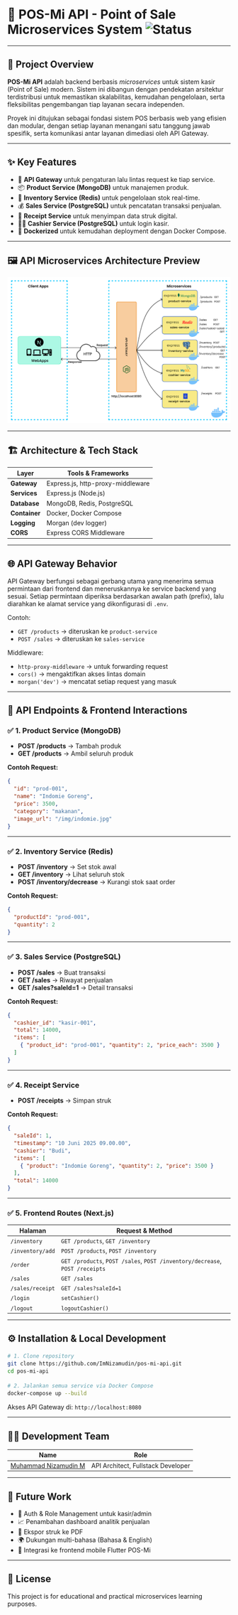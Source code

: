 # 🛒 POS-Mi API - Point of Sale Microservices System ![Status](https://img.shields.io/badge/status-completed-brightgreen)

---

## 🧠 Project Overview

**POS-Mi API** adalah backend berbasis *microservices* untuk sistem kasir (Point of Sale) modern. Sistem ini dibangun dengan pendekatan arsitektur terdistribusi untuk memastikan skalabilitas, kemudahan pengelolaan, serta fleksibilitas pengembangan tiap layanan secara independen.

Proyek ini ditujukan sebagai fondasi sistem POS berbasis web yang efisien dan modular, dengan setiap layanan menangani satu tanggung jawab spesifik, serta komunikasi antar layanan dimediasi oleh API Gateway.

---

## ✨ Key Features

- 🚪 **API Gateway** untuk pengaturan lalu lintas request ke tiap service.
- 📦 **Product Service (MongoDB)** untuk manajemen produk.
- 🧮 **Inventory Service (Redis)** untuk pengelolaan stok real-time.
- 💰 **Sales Service (PostgreSQL)** untuk pencatatan transaksi penjualan.
- 🧾 **Receipt Service** untuk menyimpan data struk digital.
- 🧑‍💼 **Cashier Service (PostgreSQL)** untuk login kasir.
- 🐳 **Dockerized** untuk kemudahan deployment dengan Docker Compose.

---

## 🖼️ API Microservices Architecture Preview

![Microservices Architecture](./pos-api-microservice.png)

---

## 🏗️ Architecture & Tech Stack

| Layer        | Tools & Frameworks                           |
|--------------|----------------------------------------------|
| **Gateway**     | Express.js, http-proxy-middleware             |
| **Services**    | Express.js (Node.js)                         |
| **Database**    | MongoDB, Redis, PostgreSQL                   |
| **Container**   | Docker, Docker Compose                      |
| **Logging**     | Morgan (dev logger)                          |
| **CORS**        | Express CORS Middleware                      |

---

## 🌐 API Gateway Behavior

API Gateway berfungsi sebagai gerbang utama yang menerima semua permintaan dari frontend dan meneruskannya ke service backend yang sesuai. Setiap permintaan diperiksa berdasarkan awalan path (prefix), lalu diarahkan ke alamat service yang dikonfigurasi di `.env`.

Contoh:
- `GET /products` → diteruskan ke `product-service`
- `POST /sales` → diteruskan ke `sales-service`

Middleware:
- `http-proxy-middleware` → untuk forwarding request
- `cors()` → mengaktifkan akses lintas domain
- `morgan('dev')` → mencatat setiap request yang masuk

---

## 📘 API Endpoints & Frontend Interactions

### ✅ 1. Product Service (MongoDB)

- **POST /products** → Tambah produk
- **GET /products** → Ambil seluruh produk

**Contoh Request:**
```json
{
  "id": "prod-001",
  "name": "Indomie Goreng",
  "price": 3500,
  "category": "makanan",
  "image_url": "/img/indomie.jpg"
}
```

---

### ✅ 2. Inventory Service (Redis)

- **POST /inventory** → Set stok awal
- **GET /inventory** → Lihat seluruh stok
- **POST /inventory/decrease** → Kurangi stok saat order

**Contoh Request:**
```json
{
  "productId": "prod-001",
  "quantity": 2
}
```

---

### ✅ 3. Sales Service (PostgreSQL)

- **POST /sales** → Buat transaksi
- **GET /sales** → Riwayat penjualan
- **GET /sales?saleId=1** → Detail transaksi

**Contoh Request:**
```json
{
  "cashier_id": "kasir-001",
  "total": 14000,
  "items": [
    { "product_id": "prod-001", "quantity": 2, "price_each": 3500 }
  ]
}
```

---

### ✅ 4. Receipt Service

- **POST /receipts** → Simpan struk

**Contoh Request:**
```json
{
  "saleId": 1,
  "timestamp": "10 Juni 2025 09.00.00",
  "cashier": "Budi",
  "items": [
    { "product": "Indomie Goreng", "quantity": 2, "price": 3500 }
  ],
  "total": 14000
}
```

---

### ✅ 5. Frontend Routes (Next.js)

| Halaman           | Request & Method                                                            |
|-------------------|------------------------------------------------------------------------------|
| `/inventory`      | `GET /products`, `GET /inventory`                                           |
| `/inventory/add`  | `POST /products`, `POST /inventory`                                         |
| `/order`          | `GET /products`, `POST /sales`, `POST /inventory/decrease`, `POST /receipts`|
| `/sales`          | `GET /sales`                                                                |
| `/sales/receipt`  | `GET /sales?saleId=1`                                                       |
| `/login`          | `setCashier()`                                                              |
| `/logout`         | `logoutCashier()`                                                           |

---

## ⚙️ Installation & Local Development

```bash
# 1. Clone repository
git clone https://github.com/ImNizamudin/pos-mi-api.git
cd pos-mi-api

# 2. Jalankan semua service via Docker Compose
docker-compose up --build
```

Akses API Gateway di: `http://localhost:8080`

---

## 👨‍💻 Development Team

| Name                             | Role                 |
|----------------------------------|----------------------|
| [Muhammad Nizamudin M](https://github.com/ImNizamudin) | API Architect, Fullstack Developer |

---

## 🔮 Future Work

- 🔐 Auth & Role Management untuk kasir/admin
- 📈 Penambahan dashboard analitik penjualan
- 🧾 Ekspor struk ke PDF
- 🌍 Dukungan multi-bahasa (Bahasa & English)
- 📱 Integrasi ke frontend mobile Flutter POS-Mi

---

## 📜 License

This project is for educational and practical microservices learning purposes.
